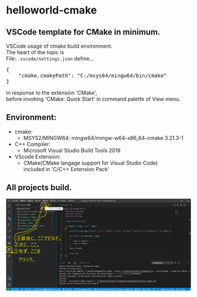 # helloworld-cmake
## VSCode template for CMake in minimum.
VSCode usage of cmake build environment.<br/>
The heart of the topic is <br/>
File: `.vscode/settings.json` define...<br/>
<pre>{
    "cmake.cmakePath": "C:/msys64/mingw64/bin/cmake"
}</pre>
in response to the extension 'CMake',<br/>
before invoking 'CMake: Quick Start' in command palette of View menu.

## Environment:
+ cmake:
	- MSYS2/MINGW64: mingw64/mingw-w64-x86_64-cmake 3.21.3-1 
+ C++ Compiler:
	- Microsoft Visual Studio Build Tools 2019
+ VScode Extension:
	- CMake(CMake langage support for Visual Studio Code)<br>
	included in 'C/C++ Extension Pack'

## All projects build.
![すべてのプロジェクトの構成](/docs/img/cmake-02.png)

